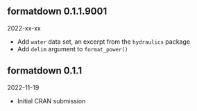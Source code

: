 
<!-- MAJOR.MINOR.PATCH.DEV -->

<!-- MAJOR version when you make incompatible API changes -->
<!-- MINOR version add functionality in a backwards-compatible manner -->
<!-- PATCH version backwards-compatible bug fixes -->
<!-- DEV 900x development -->

## formatdown 0.1.1.9001

2022-xx-xx

- Add `water` data set, an excerpt from the `hydraulics` package 
- Add `delim` argument to `format_power()` 

## formatdown 0.1.1

2022-11-19

- Initial CRAN submission

